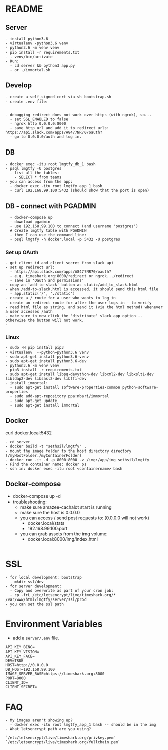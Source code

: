 # README


## Server
```
- install python3.6
- virtualenv -python3.6 venv
- python3.6 -m venv venv
- pip install -r requirements.txt
- . venv/bin/activate
- Run:
  - cd server && python3 app.py
  - or ./immortal.sh
```
## Develop
```
- create a self-signed cert via sh bootstrap.sh
- create .env file:


- debugging redirect does not work over https (with ngrok), so...
  - set SSL_ENABLED to false
  - ngrok http 0.0.0.0:8000
  - save http url and add it to redirect urls: https://api.slack.com/apps/A8477NR70/oauth?
  - go to 0.0.0.0/auth and log in.
```

## DB
```
- docker exec -itu root lmgtfy_db_1 bash
- psql lmgtfy -U postgres
  - list all the tables:
    - SELECT * from teams
- you can access from the app:
  - docker exec -itu root lmgtfy_app_1 bash
  - curl 192.168.99.100:5432 (should show that the port is open)

```
## DB - connect with PGADMIN
```
  - docker-compose up
  - download pgadmin
  - use 192.168.99.100 to connect (and username 'postgres')
  # Create lmgtfy table with PGADMIN
  - then I can use the command line:
  - psql lmgtfy -h docker.local -p 5432 -U postgres

```
### Set up OAuth
```
- get client id and client secret from slack api
- set up redirect url:
  - https://api.slack.com/apps/A8477NR70/oauth?
  - e.g. timeshark.org:8000/redirect or ngrok.../redirect
  - save in 'Oauth and permissions'
- copy an 'add-to-slack' button as static/add_to_slack.html
- when /add-to-slack.html is accessed, it should send this html file
  - app.static('/', './static')
- create a / route for a user who wants to log in
- create an redirect route for after the user logs in - to verify
- read html file as string, and send it (via the html method) whenever a user accesses /auth
- make sure to now click the 'distribute' slack app option -- otherwise the button will not work.
-
```

### Linux
```
- sudo -H pip install pip3
- virtualenv  --python=python3.6 venv
- sudo apt-get install python3.6-venv
- sudo apt-get install python3.6-dev
- python3.6 -m venv venv
- pip3 install -r requirements.txt
- sudo apt-get install libpq-devython-dev libxml2-dev libxslt1-dev libldap2-dev libsasl2-dev libffi-dev
- install immortal:
  - sudo apt-get install software-properties-common python-software-properties
  - sudo add-apt-repository ppa:nbari/immortal
  - sudo apt-get update
  - sudo apt-get install immortal
```
## Docker
curl docker.local:5432
```
- cd server
- docker build -t "sethsil/lmgtfy" .
- mount the image folder to the host directory directory (/myHostFolder:/myContainerFolder)
- docker run -it -d -p 8000:8000 -v /img:/app/img sethsil/lmgtfy
- Find the container name: docker ps
- ssh in: docker exec -itu root <containername> bash
```
## Docker-compose
- docker-compose up -d
- troubleshooting:
  - make sure amazee-cachalot start is running
  - make sure the host is 0.0.0.0
  - you can access / send post requests to: (0.0.0.0 will not work)
    - docker.local/stats
    - 192.168.99.100:port
  - you can grab assets from the img volume:
    - docker.local:8000/img/index.html
```
```
# SSL
```
- for local development: bootstrap
  - mkdir ssl/dev
- for server development:
  - Copy and overwrite as part of your cron job:
  - cp -frL /etc/letsencrypt/live/timeshark.org/* /var/www/html/lmgtfy/server/ssl/prod
- you can set the ssl path

```
# Environment Variables
- add a `server/.env` file.
```
API_KEY_BING=
API_KEY_VISION=
API_KEY_FACE=
DEV=TRUE
HOST=http://0.0.0.0
DB_HOST=192.168.99.100
IMAGE_SERVER_BASE=https://timeshark.org:8000
PORT=8000
CLIENT_ID=
CLIENT_SECRET=
```
# FAQ
```
- My images aren't showing up?
  - docker exec -itu root lmgtfy_app_1 bash -- should be in the img
- What letsencrypt path are you using?

`/etc/letsencrypt/live/timeshark.org/privkey.pem`
`/etc/letsencrypt/live/timeshark.org/fullchain.pem`
```
